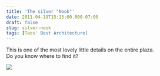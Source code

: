 ```yaml
---
title: 'The silver "Nook"'
date: 2011-04-19T15:15:00.000-07:00
draft: false
slug: silver-nook
tags: [Taos' Best Architecture]
---
```


This is one of the most lovely little details on the entire plaza.  
Do you know where to find it?  
  

![](/images/blog/legacy/P1200171a.jpg)